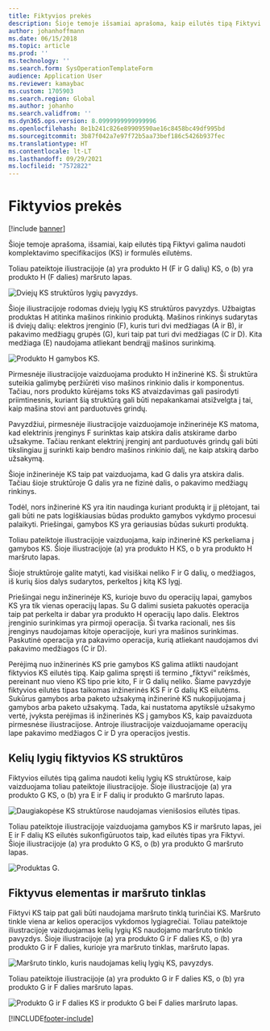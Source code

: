 ```yaml
---
title: Fiktyvios prekės
description: Šioje temoje išsamiai aprašoma, kaip eilutės tipą Fiktyvi galima naudoti komplektavimo specifikacijos (KS) ir formulės eilutėms programoje „Dynamics 365 Supply Chain Management“.
author: johanhoffmann
ms.date: 06/15/2018
ms.topic: article
ms.prod: ''
ms.technology: ''
ms.search.form: SysOperationTemplateForm
audience: Application User
ms.reviewer: kamaybac
ms.custom: 1705903
ms.search.region: Global
ms.author: johanho
ms.search.validfrom: ''
ms.dyn365.ops.version: 8.0999999999999996
ms.openlocfilehash: 8e1b241c826e89909590ae16c8458bc49df995bd
ms.sourcegitcommit: 3b87f042a7e97f72b5aa73bef186c5426b937fec
ms.translationtype: HT
ms.contentlocale: lt-LT
ms.lasthandoff: 09/29/2021
ms.locfileid: "7572822"
---
```

# <a name="phantom-items"></a>Fiktyvios prekės

[!include [banner](../includes/banner.md)]

Šioje temoje aprašoma, išsamiai, kaip eilutės tipą Fiktyvi galima naudoti komplektavimo specifikacijos (KS) ir formulės eilutėms.

Toliau pateiktoje iliustracijoje (a) yra produkto H (F ir G dalių) KS, o (b) yra produkto H (F dalies) maršruto lapas.

![Dviejų KS struktūros lygių pavyzdys.](media/product-H-part-F.png)

Šioje iliustracijoje rodomas dviejų lygių KS struktūros pavyzdys. Užbaigtas produktas H atitinka mašinos rinkinio produktą. Mašinos rinkinys sudarytas iš dviejų dalių: elektros įrenginio (F), kuris turi dvi medžiagas (A ir B), ir pakavimo medžiagų grupės (G), kuri taip pat turi dvi medžiagas (C ir D). Kita medžiaga (E) naudojama atliekant bendrąjį mašinos surinkimą.

![Produkto H gamybos KS.](media/product-H-part-B.png)

Pirmesnėje iliustracijoje vaizduojama produkto H inžinerinė KS. Ši struktūra suteikia galimybę peržiūrėti viso mašinos rinkinio dalis ir komponentus. Tačiau, nors produkto kūrėjams toks KS atvaizdavimas gali pasirodyti priimtinesnis, kuriant šią struktūrą gali būti nepakankamai atsižvelgta į tai, kaip mašina stovi ant parduotuvės grindų.

Pavyzdžiui, pirmesnėje iliustracijoje vaizduojamoje inžinerinėje KS matoma, kad elektrinis įrenginys F surinktas kaip atskira dalis atskirame darbo užsakyme. Tačiau renkant elektrinį įrenginį ant parduotuvės grindų gali būti tikslingiau jį surinkti kaip bendro mašinos rinkinio dalį, ne kaip atskirą darbo užsakymą.

Šioje inžinerinėje KS taip pat vaizduojama, kad G dalis yra atskira dalis. Tačiau šioje struktūroje G dalis yra ne fizinė dalis, o pakavimo medžiagų rinkinys.

Todėl, nors inžinerinė KS yra itin naudinga kuriant produktą ir jį plėtojant, tai gali būti ne pats logiškiausias būdas produkto gamybos vykdymo procesui palaikyti. Priešingai, gamybos KS yra geriausias būdas sukurti produktą.

Toliau pateiktoje iliustracijoje vaizduojama, kaip inžinerinė KS perkeliama į gamybos KS. Šioje iliustracijoje (a) yra produkto H KS, o b yra produkto H maršruto lapas.

Šioje struktūroje galite matyti, kad visiškai neliko F ir G dalių, o medžiagos, iš kurių šios dalys sudarytos, perkeltos į kitą KS lygį.

Priešingai negu inžinerinėje KS, kurioje buvo du operacijų lapai, gamybos KS yra tik vienas operacijų lapas. Su G dalimi susieta pakuotės operacija taip pat perkelta ir dabar yra produkto H operacijų lapo dalis. Elektros įrenginio surinkimas yra pirmoji operacija. Ši tvarka racionali, nes šis įrenginys naudojamas kitoje operacijoje, kuri yra mašinos surinkimas. Paskutinė operacija yra pakavimo operacija, kurią atliekant naudojamos dvi pakavimo medžiagos (C ir D).

Perėjimą nuo inžinerinės KS prie gamybos KS galima atlikti naudojant fiktyvios KS eilutės tipą. Kaip galima spręsti iš termino „fiktyvi“ reikšmės, pereinant nuo vieno KS tipo prie kito, F ir G dalių neliko. Šiame pavyzdyje fiktyvios eilutės tipas taikomas inžinerinės KS F ir G dalių KS eilutėms. Sukūrus gamybos arba paketo užsakymą inžinerinė KS nukopijuojama į gamybos arba paketo užsakymą. Tada, kai nustatoma apytikslė užsakymo vertė, įvyksta perėjimas iš inžinerinės KS į gamybos KS, kaip pavaizduota pirmesnėse iliustracijose. Antroje iliustracijoje vaizduojamame operacijų lape pakavimo medžiagos C ir D yra operacijos įvestis.

## <a name="multilevel-phantom-bom-structures"></a>Kelių lygių fiktyvios KS struktūros

Fiktyvios eilutės tipą galima naudoti kelių lygių KS struktūrose, kaip vaizduojama toliau pateiktoje iliustracijoje. Šioje iliustracijoje (a) yra produkto G KS, o (b) yra E ir F dalių ir produkto G maršruto lapas.

![Daugiakopėse KS struktūrose naudojamas vienišosios eilutės tipas.](media/product-G-route-sheet-G.png)

Toliau pateiktoje iliustracijoje vaizduojama gamybos KS ir maršruto lapas, jei E ir F dalių KS eilutės sukonfigūruotos taip, kad eilutės tipas yra Fiktyvi. Šioje iliustracijoje (a) yra produkto G KS, o (b) yra produkto G maršruto lapas.

![Produktas G.](media/product-G.png)

## <a name="phantom-and-route-network"></a>Fiktyvus elementas ir maršruto tinklas

Fiktyvi KS taip pat gali būti naudojama maršruto tinklą turinčiai KS. Maršruto tinkle viena ar kelios operacijos vykdomos lygiagrečiai. Toliau pateiktoje iliustracijoje vaizduojamas kelių lygių KS naudojamo maršruto tinklo pavyzdys. Šioje iliustracijoje (a) yra produkto G ir F dalies KS, o (b) yra produkto G ir F dalies, kurioje yra maršruto tinklas, maršruto lapas.

![Maršruto tinklo, kuris naudojamas kelių lygių KS, pavyzdys.](media/product-G-part-F.png)

Toliau pateiktoje iliustracijoje (a) yra produkto G ir F dalies KS, o (b) yra produkto G ir F dalies maršruto lapas.

![Produkto G ir F dalies KS ir produkto G bei F dalies maršruto lapas.](media/product-G-part-F-with-route-sheet.png)


[!INCLUDE[footer-include](../../includes/footer-banner.md)]